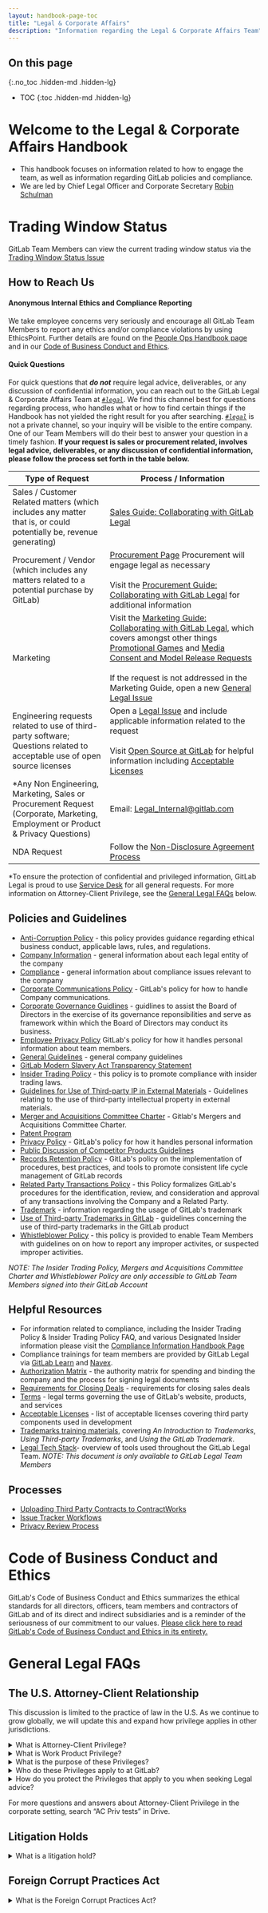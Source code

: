 ```yaml
---
layout: handbook-page-toc
title: "Legal & Corporate Affairs"
description: "Information regarding the Legal & Corporate Affairs Team"
---
```


## On this page
{:.no_toc .hidden-md .hidden-lg}

- TOC
{:toc .hidden-md .hidden-lg}
 
# Welcome to the Legal & Corporate Affairs Handbook

- This handbook focuses on information related to how to engage the team, as well as information regarding GitLab policies and compliance. 
- We are led by Chief Legal Officer and Corporate Secretary [Robin Schulman](https://ir.gitlab.com/management/robin-schulman)

# Trading Window Status
GitLab Team Members can view the current trading window status via the [Trading Window Status Issue](https://gitlab.com/gitlab-com/www-gitlab-com/-/issues/12780) 

## How to Reach Us

#### Anonymous Internal Ethics and Compliance Reporting
We take employee concerns very seriously and encourage all GitLab Team Members to report any ethics and/or compliance violations by using EthicsPoint. Further details are found on the [People Ops Handbook page](https://about.gitlab.com/handbook/people-group/#how-to-report-violations) and in our [Code of Business Conduct and Ethics](https://about.gitlab.com/handbook/legal/gitlab-code-of-business-conduct-and-ethics/).

#### Quick Questions
For quick questions that **_do not_** require legal advice, deliverables, or any discussion of confidential information, you can reach out to the GitLab Legal & Corporate Affairs Team at *[`#legal`](https://gitlab.slack.com/archives/legal)*. We find this channel best for questions regarding process, who handles what or how to find certain things if the Handbook has not yielded the right result for you after searching. *[`#legal`](https://gitlab.slack.com/archives/legal)* is not a private channel, so your inquiry will be visible to the entire company. One of our Team Members will do their best to answer your question in a timely fashion. **If your request is sales or procurement related, involves legal advice, deliverables, or any discussion of confidential information, please follow the process set forth in the table below.** 


| Type of Request | Process / Information |
| ------ | ------ |
| Sales / Customer Related matters (which includes any matter that is, or could potentially be, revenue generating) | [Sales Guide: Collaborating with GitLab Legal](https://about.gitlab.com/handbook/legal/customer-negotiations/)|
| Procurement / Vendor (which includes any matters related to a potential purchase by GitLab) | [Procurement Page](https://about.gitlab.com/handbook/finance/procurement/) Procurement will engage legal as necessary <br /><br />Visit the [Procurement Guide: Collaborating with GitLab Legal](https://about.gitlab.com/handbook/legal/procurement-guide-collaborating-with-gitlab-legal/) for additional information |
| Marketing | Visit the [Marketing Guide: Collaborating with GitLab Legal](https://about.gitlab.com/handbook/legal/marketing-collaboration/), which covers amongst other things [Promotional Games](https://about.gitlab.com/handbook/legal/marketing-collaboration/#promotional-games) and [Media Consent and Model Release Requests](https://about.gitlab.com/handbook/legal/marketing-collaboration/#media-consent-and-model-release)<br /><br />If the request is not addressed in the Marketing Guide, open a new [General Legal Issue](https://gitlab.com/gitlab-com/legal-and-compliance/-/issues/new?issuable_template=general-legal-template)|
| Engineering requests related to use of third-party software; Questions related to acceptable use of open source licenses | Open a [Legal Issue](https://gitlab.com/gitlab-com/legal-and-compliance/-/issues) and include applicable information related to the request<br /><br />Visit [Open Source at GitLab](https://about.gitlab.com/handbook/engineering/open-source/#using-open-source-libraries) for helpful information including [Acceptable Licenses](https://about.gitlab.com/handbook/engineering/open-source/#acceptable-licenses)|
| *Any Non Engineering, Marketing, Sales or Procurement Request (Corporate, Marketing, Employment or Product & Privacy Questions) | Email: [Legal_Internal@gitlab.com](mailto:legal_internal@gitlab.com) |
| NDA Request | Follow the [Non-Disclosure Agreement Process](https://about.gitlab.com/handbook/legal/NDA/) |

*To ensure the protection of confidential and privileged information, GitLab Legal is proud to use [Service Desk](https://docs.gitlab.com/ee/user/project/service_desk.html) for all general requests.
For more information on Attorney-Client Privilege, see the [General Legal FAQs](https://about.gitlab.com/handbook/legal/#general-legal-faqs) below.  

## Policies and Guidelines
* [Anti-Corruption Policy](https://about.gitlab.com/handbook/legal/anti-corruption-policy/) - this policy provides guidance regarding ethical business conduct, applicable laws, rules, and regulations.
* [Company Information](https://gitlab.com/gitlab-com/finance/wikis/company-information) - general information about each legal entity of the company
* [Compliance](https://about.gitlab.com/handbook/legal/global-compliance/) - general information about compliance issues relevant to the company
* [Corporate Communications Policy](https://about.gitlab.com/handbook/legal/corporate-communications/) - GitLab's policy for how to handle Company communications. 
* [Corporate Governance Guidlines](https://ir.gitlab.com/static-files/f108c2c0-2426-4bf5-b1db-054498136c0b) - guidlines to assist the Board of Directors in the exercise of its governance reponsibilities and serve as framework within which the Board of Directors may conduct its business.  
* [Employee Privacy Policy](https://about.gitlab.com/handbook/legal/privacy/employee-privacy-policy/) GitLab's policy for how it handles personal information about team members.
* [General Guidelines](https://about.gitlab.com/handbook/general-guidelines/) - general company guidelines
* [GitLab Modern Slavery Act Transparency Statement](https://about.gitlab.com/handbook/legal/modern-slavery-act-transparency-statement/)
* [Insider Trading Policy](https://drive.google.com/drive/folders/1kB3k5FRnR3OUBP0Eyo3SxxyPKeiRFfUk) - this policy is to promote compliance with insider trading laws.
* [Guidelines for Use of Third-party IP in External Materials](https://about.gitlab.com/handbook/legal/ip-public-materials-guidelines) - Guidelines relating to the use of third-party intellectual property in external materials.
* [Merger and Acquisitions Committee Charter](https://drive.google.com/file/d/1_GG0JJ2NUq50djVx-yxwnrRJUhIYhs3D/view?usp=sharing) - Gitlab's Mergers and Acquisitions Committee Charter.
* [Patent Program](https://about.gitlab.com/handbook/legal/patent-program/)
* [Privacy Policy](https://about.gitlab.com/privacy/) - GitLab's policy for how it handles personal information
* [Public Discussion of Competitor Products Guidelines](handbook/legal/competitor-discussion-guidelines)
* [Records Retention Policy](https://about.gitlab.com/handbook/legal/record-retention-policy/) - GitLab's policy on the implementation of procedures, best practices, and tools to promote consistent life cycle management of GitLab records
* [Related Party Transactions Policy](https://about.gitlab.com/handbook/legal/gitlab-related-party-transactions-policy/) - this Policy formalizes GitLab's procedures for the identification, review, and consideration and approval of any transactions involving the Company and a Related Party. 
* [Trademark](https://about.gitlab.com/handbook/marketing/corporate-marketing/brand-activation/brand-standards/#trademark) - information regarding the usage of GitLab's trademark
* [Use of Third-party Trademarks in GitLab](https://about.gitlab.com/handbook/legal/policies/product-third-party-trademarks-guidelines/) - guidelines concerning the use of third-party trademarks in the GitLab product
* [Whistleblower Policy](https://drive.google.com/drive/folders/1kB3k5FRnR3OUBP0Eyo3SxxyPKeiRFfUk) - this policy is provided to enable Team Members with guidelines on on how to report any improper activites, or suspected improper activities. 


_NOTE: The Insider Trading Policy, Mergers and Acquisitions Committee Charter and Whistleblower Policy are only accessible to GitLab Team Members signed into their GitLab Account_


## Helpful Resources 

* For information related to compliance, including the Insider Trading Policy & Insider Trading Policy FAQ, and various Designated Insider information please visit the [Compliance Information Handbook Page](https://about.gitlab.com/handbook/legal/publiccompanyresources/) 
* Compliance trainings for team members are provided by GitLab Legal via [GitLab Learn](https://gitlab.edcast.com/) and [Navex](https://lms.navexglobal.com/topclass5/).
* [Authorization Matrix](https://about.gitlab.com/handbook/finance/authorization-matrix/) - the authority matrix for spending and binding the company and the process for signing legal documents
* [Requirements for Closing Deals](https://about.gitlab.com/handbook/business-ops/order-processing/#step-7--submitting-an-opportunity-for-approval) - requirements for closing sales deals
* [Terms](https://about.gitlab.com/terms/) - legal terms governing the use of GitLab's website, products, and services
* [Acceptable Licenses](https://gitlab.com/gitlab-org/gitlab-foss/blob/master/doc/development/licensing.md) - list of acceptable licenses covering third party components used in development
* [Trademarks training materials](https://about.gitlab.com/handbook/legal/trademarks-training-materials), covering _An Introduction to Trademarks_, _Using Third-party Trademarks_, and _Using the GitLab Trademark_.
* [Legal Tech Stack](https://docs.google.com/spreadsheets/d/1nLtWVx6mebR7_y2Qv_CcScbVW-ryLVzvcFVgGk2yeRs/edit#gid=686289913)- overview of tools used throughout the GitLab Legal Team. _NOTE: This document is only available to GitLab Legal Team Members_

## Processes
* [Uploading Third Party Contracts to ContractWorks](https://about.gitlab.com/handbook/legal/vendor-contract-filing-process/)
* [Issue Tracker Workflows](https://about.gitlab.com/handbook/legal/issue-tracker-workflows/)
* [Privacy Review Process](https://about.gitlab.com/handbook/legal/privacy/#privacy-review-process)

# Code of Business Conduct and Ethics 
GitLab's Code of Business Conduct and Ethics summarizes the ethical standards for all directors, officers, team members and contractors of GitLab and of its direct and indirect subsidiaries and is a reminder of the seriousness of our commitment to our values. [Please click here to read GitLab's Code of Business Conduct and Ethics in its entirety.](https://drive.google.com/file/d/1lCy0DgMoiRnqX1V_jHpaKFI0kqUzjemI/view?usp=sharing) 

# General Legal FAQs

## The U.S. Attorney-Client Relationship
This discussion is limited to the practice of law in the U.S. As we continue to grow globally, we will update this and expand how privilege applies in other jurisdictions.

<details>
 <summary markdown="span">What is Attorney-Client Privilege?</summary>
Attorney-Client Privilege is a principle that provides protections for certain communications between clients and their attorneys that meet specific criteria. First of all, the communications must be for the purpose of seeking legal guidance and advice. For this reason, the underlying facts may not be protected if they are available from another source. Opinions and analysis of the facts, and discussions thereof, with the attorney are protected. Secondly, communications must be confidential. Information is also not protected if it is available from another source meaning that simply telling your attorney or copying your attorney on a communication does not protect the information.
</details>

<details>
 <summary markdown="span">What is Work Product Privilege?</summary>
Work Product is a U.S. doctrine in which an attorney’s notes, observations, thoughts, and research prepared by, or at the direction of, an attorney in anticipation of litigation are protected from being discoverable during the litigation process.
</details>

<details>
 <summary markdown="span">What is the purpose of these Privileges?</summary>
Attorney-Client and Work Product privileges allow clients to speak freely with their attorneys and encourage full disclosure so they can receive accurate and competent legal advice without the fear of having their attorney compelled to testify against them and disclose the information shared by the client.
</details>

<details>
 <summary markdown="span">Who do these Privileges apply to at GitLab?</summary>
There is not one uniform answer that covers all jurisdictions in the U.S. However, most jurisdictions will use at least one of the following tests to see if the individuals involved have privileged communication.
<br>- The Control Group Test is quite restrictive and only allows for the protection of corporate communications to the corporation's controlling executives and managers. This test cannot be used in federal courts, but is still used in some states.</br>
<br>- Instead of looking solely at the roles of the employees involved, the Subject Matter Test looks at the subject matter of the employees’ communications. If an employee has been directed by a supervisor to discuss a subject matter that relates to the employees job with an attorney, this may be covered by subject matter privilege.</br>
<br>- The Upjohn Test is a modified version of the Subject Matter Test requires additional criteria to be met. In addition to the subject matter being relevant to the employee’s duties, the employee must also have awareness and intent concerning the legal advice being sought and/or given.</br>
<br>- A company’s attorney does not represent an employee individually, but instead represents the interests of the company. A company can waive its privilege at any time, meaning the company could choose to disclose information the attorney received from a covered employee in confidence for use as evidence in a legal proceeding in order to protect the company from liability.</br>
</details>

<details>
 <summary markdown="span">How do you protect the Privileges that apply to you when seeking Legal advice?</summary>
Direct the communication to a practicing licensed attorney. Privilege does not apply to other non-attorney members of the Legal Team.
It is best practice to have privileged conversations with the attorney via Zoom.
If other individuals will need to participate in the discussion, consult with the attorney, and only include the minimum necessary individuals in the conversation, in other words, keep the circle of trust small.
If it is necessary to communicate by email, in the “Subject” line, and at the top of the body of the communication, include the phrase “AC PRIV”.
Do not overuse the claim of privilege. Limit its use to when actually seeking legal guidance and advice and not on any and every correspondence with the attorney.
You must keep the information discussed confidential, and not share it with anyone outside the circle of trust without first consulting with the attorney.
Do not forward protected emails to anyone outside the circle of trust.
Do not copy anyone outside the circle of trust on emails with the attorney.
</details>

For more questions and answers about Attorney-Client Privilege in the corporate setting, search “AC Priv tests” in Drive.

## Litigation Holds

<details>
 <summary markdown="span">What is a litigation hold?</summary>
A litigation hold is the process a company uses to preserve all forms of relevant evidence, whether it be emails, instant messages, physical documents, handwritten or typed notes, voicemails, raw data, backup tapes, and any other type of information that could be relevant to pending or imminent litigation or when litigation is reasonably anticipated. Litigation holds are imperative in preventing spoliation (destruction, deletion, or alteration) of evidence which can have a severely negative impact on the company's case, including leading to sanctions. Once the company becomes aware of potential litigation, the company's attorney will provide notice to the impacted employees, instructing them not to delete or destroy any information relating to the subject matter of the litigation. The litigation hold applies to paper and electronic documents. During a litigation hold, all retention policies must be overridden.
</details>

## Foreign Corrupt Practices Act

<details>
 <summary markdown="span">What is the Foreign Corrupt Practices Act?</summary>
The Foreign Corrupt Practices Act (“FCPA”) is a United States federal law that prohibits U.S. citizens and entities from bribing foreign government officials to benefit their business interests. It is not only an invaluable tool to help fight corruption but one to which we must be compliant. As GitLab Inc. is a U.S. incorporated entity, we need to make sure our operations worldwide are compliant with the provisions of the Foreign Corrupt Practices Act. To that end, GitLab requires Team Members to complete an annual online course relating to anti-bribery and corruption at GitLab. In the training, learners will explore improper payments, including facilitation payments and personal safety payments, as well as policies on commercial bribery. The goal of the course is to ensure our Team Members understand what it takes to avoid corruption, especially in high-risk countries, and to ensure GitLab is compliant with legal and regulatory obligations.
</details>
